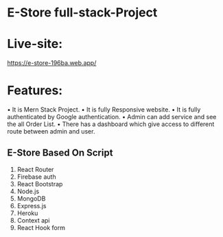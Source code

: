 # E-Store full-stack-Project

# Live-site:
https://e-store-196ba.web.app/

# Features:
•	It is Mern Stack Project.
•	It is fully Responsive website.
•	It is fully authenticated by Google authentication.
•	 Admin can add service and see the all Order List.
•	There has a dashboard which give access to different route between admin and user.


## E-Store Based On Script
1. React Router
2. Firebase auth
3. React Bootstrap
4. Node.js
5. MongoDB
6. Express.js
8. Heroku
9. Context api
10. React Hook form



